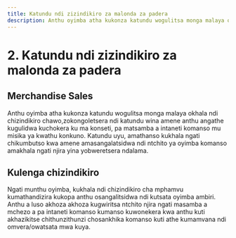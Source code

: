 ```yaml
---
title: Katundu ndi zizindikiro za malonda za padera
description: Anthu oyimba atha kukonza katundu wogulitsa monga malaya okhala ndi chizindikiro chawo.
---
```


# 2. Katundu ndi zizindikiro za malonda za padera

## Merchandise Sales

Anthu oyimba atha kukonza katundu wogulitsa monga malaya okhala ndi chizindikiro chawo,zokongoletsera ndi katundu wina amene anthu angathe kugulidwa kuchokera ku ma konseti, pa matsamba a intaneti komanso mu misika ya kwathu konkuno. Katundu uyu, amathanso kukhala ngati chikumbutso kwa amene amasangalatsidwa ndi ntchito ya oyimba komanso amakhala ngati njira yina yobweretsera ndalama.

## Kulenga chizindikiro

Ngati munthu oyimba, kukhala ndi chizindikiro cha mphamvu kumathandizira kukopa anthu osangalitsidwa ndi kutsata oyimba ambiri. Anthu a luso akhoza akhoza kugwiritsa ntchito njira ngati masamba a mchezo a pa intaneti komanso kumanso kuwonekera kwa anthu kuti akhazikitse chithunzithunzi chosankhika komanso kuti athe kumamvana ndi omvera/owatsata mwa kuya.
